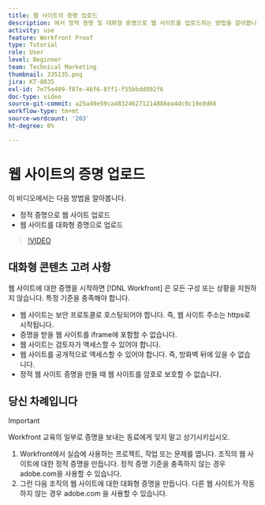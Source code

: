 ```yaml
---
title: 웹 사이트의 증명 업로드
description: 에서 정적 증명 및 대화형 증명으로 웹 사이트를 업로드하는 방법을 알아봅니다 [!DNL  Workfront].
activity: use
feature: Workfront Proof
type: Tutorial
role: User
level: Beginner
team: Technical Marketing
thumbnail: 335135.png
jira: KT-8835
exl-id: 7e75e409-f87e-46f6-8ff1-f55bbdd892f6
doc-type: video
source-git-commit: a25a49e59ca483246271214886ea4dc9c10e8d66
workflow-type: tm+mt
source-wordcount: '203'
ht-degree: 0%

---
```


# 웹 사이트의 증명 업로드

이 비디오에서는 다음 방법을 알아봅니다.

* 정적 증명으로 웹 사이트 업로드
* 웹 사이트를 대화형 증명으로 업로드

>[!VIDEO](https://video.tv.adobe.com/v/335135/?quality=12&learn=on)


## 대화형 콘텐츠 고려 사항

웹 사이트에 대한 증명을 시작하면 [!DNL Workfront] 은 모든 구성 또는 상황을 지원하지 않습니다. 특정 기준을 충족해야 합니다.

* 웹 사이트는 보안 프로토콜로 호스팅되어야 합니다. 즉, 웹 사이트 주소는 https로 시작됩니다.
* 증명을 받을 웹 사이트를 iframe에 포함할 수 없습니다.
* 웹 사이트는 검토자가 액세스할 수 있어야 합니다.
* 웹 사이트를 공개적으로 액세스할 수 있어야 합니다. 즉, 방화벽 뒤에 있을 수 없습니다.
* 정적 웹 사이트 증명을 만들 때 웹 사이트를 암호로 보호할 수 없습니다.

## 당신 차례입니다

>[!IMPORTANT]
>
>Workfront 교육의 일부로 증명을 보내는 동료에게 잊지 말고 상기시키십시오.

1. Workfront에서 실습에 사용하는 프로젝트, 작업 또는 문제를 엽니다. 조직의 웹 사이트에 대한 정적 증명을 만듭니다. 정적 증명 기준을 충족하지 않는 경우 adobe.com을 사용할 수 있습니다.
1. 그런 다음 조직의 웹 사이트에 대한 대화형 증명을 만듭니다. 다른 웹 사이트가 작동하지 않는 경우 adobe.com 을 사용할 수 있습니다.

<!-- 
Learn more about these considerations in the articles Generate a static proof for a website or other web content and Generate an interactive proof for a website or other web content. 
-->

<!--
### Learn more
[!DNL Workfront] also supports interactive proofing of files generated from a ZIP file. Learn how to prepare the ZIP file for uploading in the article Interactive content proofs.

* Generate a static proof for a website or other web content
* Generate an interactive proof for a website or other web content
* Generate a proof for interactive content in a ZIP file
* Understand the desktop proofing viewer
* Install the desktop proofing viewer
-->
